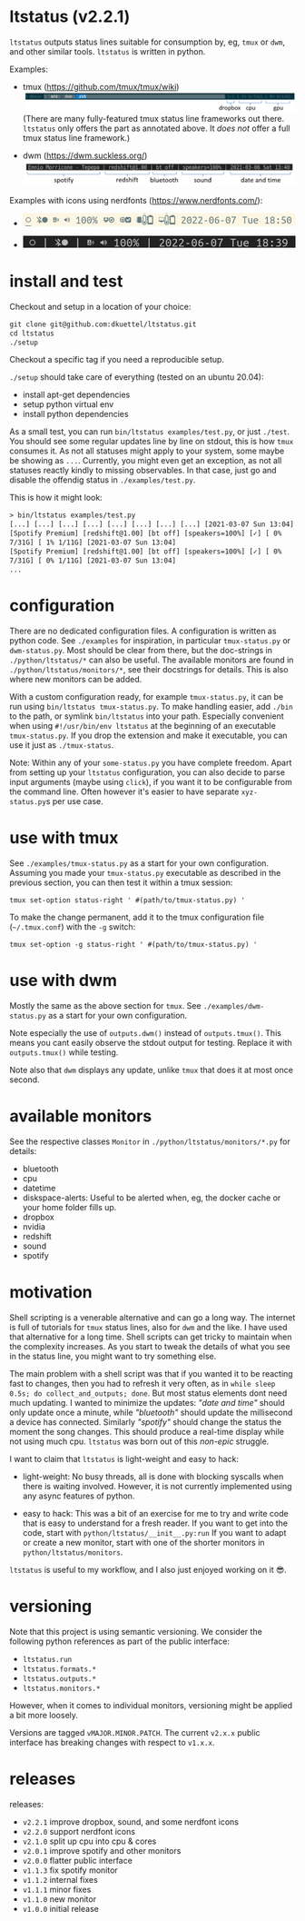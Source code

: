 # ltstatus (v2.2.1)

`ltstatus` outputs status lines suitable for consumption by, eg, `tmux` or `dwm`, and other similar tools. `ltstatus` is written in python.

Examples:

* tmux (https://github.com/tmux/tmux/wiki) ![tmux example](images/tmux-example.png)
  (There are many fully-featured tmux status line frameworks out there.
  `ltstatus` only offers the part as annotated above.
  It _does not_ offer a full tmux status line framework.)

* dwm (https://dwm.suckless.org/) ![dwm example](images/dwm-example.png)

Examples with icons using nerdfonts (https://www.nerdfonts.com/):

* ![tmux example](images/tmux-example-icons.png)

* ![dwm example](images/dwm-example-icons.png)


# install and test

Checkout and setup in a location of your choice:

```shell
git clone git@github.com:dkuettel/ltstatus.git
cd ltstatus
./setup
```

Checkout a specific tag if you need a reproducible setup.

`./setup` should take care of everything (tested on an ubuntu 20.04):
- install apt-get dependencies
- setup python virtual env
- install python dependencies

As a small test, you can run `bin/ltstatus examples/test.py`, or just `./test`.
You should see some regular updates line by line on stdout, this is how `tmux` consumes it.
As not all statuses might apply to your system, some maybe be showing as `...`.
Currently, you might even get an exception, as not all statuses reactly kindly to missing observables.
In that case, just go and disable the offendig status in `./examples/test.py`.

This is how it might look:
```
> bin/ltstatus examples/test.py
[...] [...] [...] [...] [...] [...] [...] [...] [2021-03-07 Sun 13:04]
[Spotify Premium] [redshift@1.00] [bt off] [speakers=100%] [✓] [ 0% 7/31G] [ 1% 1/11G] [2021-03-07 Sun 13:04]
[Spotify Premium] [redshift@1.00] [bt off] [speakers=100%] [✓] [ 0% 7/31G] [ 0% 1/11G] [2021-03-07 Sun 13:04]
...
```


# configuration

There are no dedicated configuration files.
A configuration is written as python code.
See `./examples` for inspiration, in particular `tmux-status.py` or `dwm-status.py`.
Most should be clear from there, but the doc-strings in `./python/ltstatus/*` can also be useful.
The available monitors are found in `./python/ltstatus/monitors/*`, see their docstrings for details.
This is also where new monitors can be added.

With a custom configuration ready, for example `tmux-status.py`, it can be run using `bin/ltstatus tmux-status.py`.
To make handling easier, add `./bin` to the path, or symlink `bin/ltstatus` into your path.
Especially convenient when using `#!/usr/bin/env ltstatus` at the beginning of an executable `tmux-status.py`.
If you drop the extension and make it executable, you can use it just as `./tmux-status`.

Note:
Within any of your `some-status.py` you have complete freedom.
Apart from setting up your `ltstatus` configuration,
you can also decide to parse input arguments (maybe using `click`),
if you want it to be configurable from the command line.
Often however it's easier to have separate `xyz-status.py`s per use case.


# use with tmux

See `./examples/tmux-status.py` as a start for your own configuration.
Assuming you made your `tmux-status.py` executable as described in the previous section,
you can then test it within a tmux session:

```
tmux set-option status-right ' #(path/to/tmux-status.py) '
```

To make the change permanent,
add it to the tmux configuration file (`~/.tmux.conf`) with the `-g` switch:

```
tmux set-option -g status-right ' #(path/to/tmux-status.py) '
```


# use with dwm

Mostly the same as the above section for `tmux`.
See `./examples/dwm-status.py` as a start for your own configuration.

Note especially the use of `outputs.dwm()` instead of `outputs.tmux()`.
This means you cant easily observe the stdout output for testing.
Replace it with `outputs.tmux()` while testing.

Note also that `dwm` displays any update, unlike `tmux` that does it at most once second.


# available monitors

See the respective classes `Monitor` in `./python/ltstatus/monitors/*.py` for details:

- bluetooth
- cpu
- datetime
- diskspace-alerts: Useful to be alerted when, eg, the docker cache or your home folder fills up.
- dropbox
- nvidia
- redshift
- sound
- spotify


# motivation

Shell scripting is a venerable alternative and can go a long way.
The internet is full of tutorials for `tmux` status lines, also for `dwm` and the like.
I have used that alternative for a long time.
Shell scripts can get tricky to maintain when the complexity increases.
As you start to tweak the details of what you see in the status line, you might want to try something else.

The main problem with a shell script was that if you wanted it to be reacting fast to changes,
then you had to refresh it very often, as in `while sleep 0.5s; do collect_and_outputs; done`.
But most status elements dont need much updating.
I wanted to minimize the updates:
_"date and time"_ should only update once a minute, while _"bluetooth"_ should update the millisecond a device has connected.
Similarly _"spotify"_ should change the status the moment the song changes.
This should produce a real-time display while not using much cpu.
`ltstatus` was born out of this _non-epic_ struggle.

I want to claim that `ltstatus` is light-weight and easy to hack:

- light-weight: No busy threads, all is done with blocking syscalls when there is waiting involved.
  However, it is not currently implemented using any async features of python.

- easy to hack: This was a bit of an exercise for me to try and write code that is easy to understand for a fresh reader.
  If you want to get into the code, start with `python/ltstatus/__init__.py:run`
  If you want to adapt or create a new monitor, start with one of the shorter monitors in `python/ltstatus/monitors`.

`ltstatus` is useful to my workflow, and I also just enjoyed working on it :sunglasses:.


# versioning

Note that this project is using semantic versioning.
We consider the following python references as part of the public interface:

- `ltstatus.run`
- `ltstatus.formats.*`
- `ltstatus.outputs.*`
- `ltstatus.monitors.*`

However, when it comes to individual monitors,
versioning might be applied a bit more loosely.

Versions are tagged `vMAJOR.MINOR.PATCH`.
The current `v2.x.x` public interface has breaking changes with respect to `v1.x.x`.


# releases

releases:
- `v2.2.1` improve dropbox, sound, and some nerdfont icons
- `v2.2.0` support nerdfont icons
- `v2.1.0` split up cpu into cpu & cores
- `v2.0.1` improve spotify and other monitors
- `v2.0.0` flatter public interface
- `v1.1.3` fix spotify monitor
- `v1.1.2` internal fixes
- `v1.1.1` minor fixes
- `v1.1.0` new monitor
- `v1.0.0` initial release
